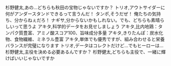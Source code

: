 杉野健太,あの...どちらも秋田の宝物じゃないですか？
トリオ,アウトサイダーに何がアンダースタンドできるって言うんだ！
タンポ,そうだぜ！ 俺たちの気持ち、分からねぇだろ！
ナギサ,分からないかもしれない。でも、どちらも素晴らしいって思うよ
アキタ,科学的データをお見せしましょう
アキタ,比内地鶏：タンパク質豊富、アミノ酸スコア100、旨味成分多量
アキタ,きりたんぽ：炭水化物、食物繊維、ミネラル豊富
アキタ,単体でも優秀ですが、組み合わせると栄養バランスが完璧になります
トリオ,データはコレクトだけど...でもヒーローは...
杉野健太,主役を決める必要あるんですか？
杉野健太,どちらも主役で、一緒に輝けばいいじゃないですか
